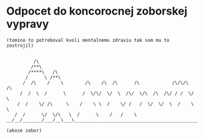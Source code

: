 # Odpocet do koncorocnej zoborskej vypravy
    (tomino to potreboval kvoli mentalnemu zdraviu tak som mu to zostrojil)


              /\
             /**\
            /****\   /\
           /      \ /**\
          /  /\    /    \        /\    /\  /\      /\            /\/\/\  /\
         /  /  \  /      \      /  \/\/  \/  \  /\/  \/\  /\  /\/ / /  \/  \
        /  /    \/ /\     \    /    \ \  /    \/ /   /  \/  \/  \  /    \   \
       /  /      \/  \/\   \  /      \    /   /    \
    __/__/_______/___/__\___\__________________________________________________

    (akoze zobor)
